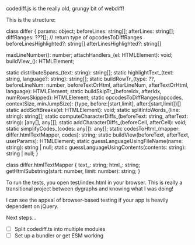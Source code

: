 codediff.js is the really old, grungy bit of webdiff!

This is the structure:

class differ {
  params: object;
  beforeLines: string[];
  afterLines: string[];
  diffRanges: ???[];  // return type of opcodesToDiffRanges
  beforeLinesHighlighted?: string[]
  afterLinesHighlighted?: string[]

  maxLineNumber(): number;
  attachHandlers_(el: HTMLElement): void;
  buildView_(): HTMLElement;

  static distributeSpans_(text: string): string[];
  static highlightText_(text: string, language?: string): string[];
  static buildRowTr_(type: ??, beforeLineNum: number, beforeTextOrHtml, afterLineNum, afterTextOrHtml, language): HTMLElement;
  static buildSkipTr_(beforeIdx, afterIdx, numRowsSkipped): HTMLElement;
  static opcodesToDiffRanges(opcodes, contextSize, minJumpSize): {type, before:[start,limit], after:[start,limit]}[]
  static addSoftBreaks(el: HTMLElement): void;
  static splitIntoWords_(line: string): string[];
  static computeCharacterDiffs_(beforeText: string, afterText: string): [any[], any[]];
  static addCharacterDiffs_(beforeCell, afterCell): void;
  static simplifyCodes_(codes: any[]): any[];
  static codesToHtml_(mapper: differ.htmlTextMapper, codes): string;
  static buildView(beforeText, afterText, userParams): HTMLElement;
  static guessLanguageUsingFileName(name: string): string | null;
  static guessLanguageUsingContents(contents: string): string | null;
}

class differ.htmlTextMapper {
  text_: string;
  html_: string;
  getHtmlSubstring(start: number, limit: number): string;
}

To run the tests, you open test/index.html in your browser.
This is really a transitional project between dygraphs and knowing what I was doing!

I can see the appeal of browser-based testing if your app is heavily dependent on jQuery.

Next steps…

- [ ] Split codediff.ts into multiple modules
- [ ] Set up a bundler or get ESM working
